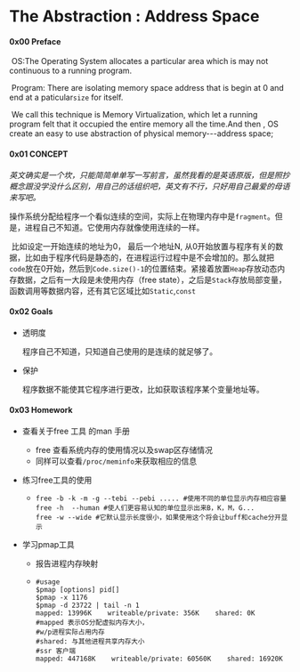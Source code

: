 

#  The Abstraction : Address Space

#### 0x00 Preface

​	OS:The Operating System allocates a particular area which is may not continuous to  a running program.

​	Program: There are isolating memory space address that is begin at 0 and end at  a paticular`size` for itself.

​	We call this technique is Memory Virtualization, which  let a running program felt that it occupied the entire memory  all the time.And then , OS create an easy to use abstraction of physical memory---address space;

#### 0x01 CONCEPT

​               *英文确实是一个坎，只能简简单单写一写前言，虽然我看的是英语原版，但是照抄概念跟没学没什么区别，用自己的话组织吧，英文有不行，只好用自己最爱的母语来写吧。*

​	操作系统分配给程序一个看似连续的空间，实际上在物理内存中是`fragment`。但是，进程自己不知道。它使用内存就像使用连续的一样。

​	比如设定一开始连续的地址为0， 最后一个地址N, 从0开始放置与程序有关的数据，比如由于程序代码是静态的，在进程运行过程中是不会增加的。那么就把`code`放在0开始，然后到`Code.size()-1`的位置结束。紧接着放置`Heap`存放动态内存数据，之后有一大段是未使用内存（free state），之后是`Stack`存放局部变量，函数调用等数据内容，还有其它区域比如`Static`,`const`

#### 0x02 Goals

- 透明度

  程序自己不知道，只知道自己使用的是连续的就足够了。

- 保护

  程序数据不能使其它程序进行更改，比如获取该程序某个变量地址等。

#### 0x03 Homework

- 查看关于free 工具 的man 手册

  - free 查看系统内存的使用情况以及swap区存储情况
  - 同样可以查看`/proc/meminfo`来获取相应的信息

- 练习free工具的使用

  - ```shell
    free -b -k -m -g --tebi --pebi ..... #使用不同的单位显示内存相应容量
    free -h  --human #使人们更容易认知的单位显示出来B，K，M，G...
    free -w --wide #它默认显示长度很小，如果使用这个将会让buff和cache分开显示
    ```

- 学习pmap工具

  - 报告进程内存映射

  - ```shell
    #usage
    $pmap [options] pid[]
    $pmap -x 1176
    $pmap -d 23722 | tail -n 1
    mapped: 13996K    writeable/private: 356K    shared: 0K
    #mapped 表示OS分配虚拟内存大小，
    #w/p进程实际占用内存
    #shared: 与其他进程共享内存大小
    #ssr 客户端
    mapped: 447168K    writeable/private: 60560K    shared: 16920K
     
    ```

